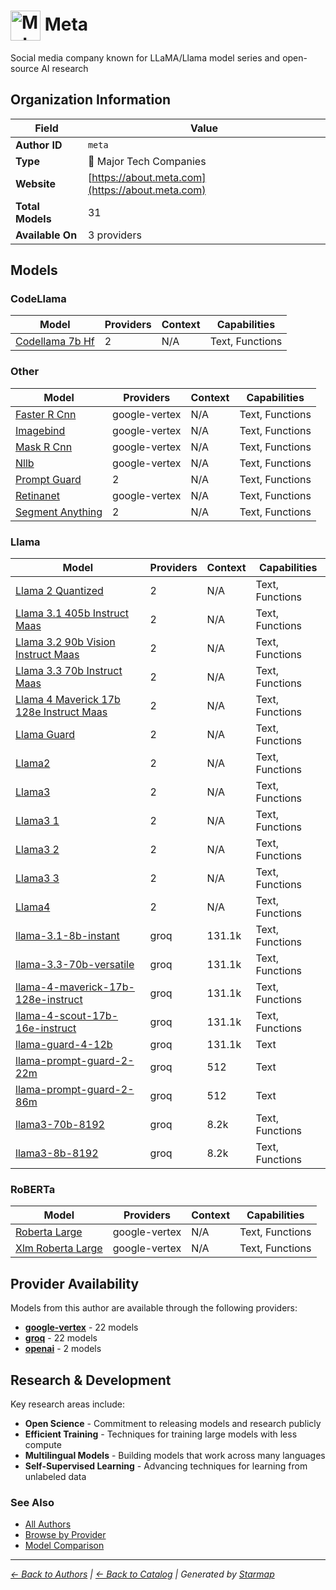 # <img src="https://raw.githubusercontent.com/agentstation/starmap/master/internal/embedded/logos/meta.svg" alt="Meta logo" width="48" height="48" style="vertical-align: middle;"> Meta
  
  
  
Social media company known for LLaMA/Llama model series and open-source AI research
  
  
## Organization Information
  
| Field | Value |
|---------|---------|
| **Author ID** | `meta` |
| **Type** | 🏢 Major Tech Companies |
| **Website** | [https://about.meta.com](https://about.meta.com) |
| **Total Models** | 31 |
| **Available On** | 3 providers |

  
## Models
  
### CodeLlama
  
| Model | Providers | Context | Capabilities |
|---------|---------|---------|---------|
| [Codellama 7b Hf](./models/codellama-7b-hf-at-codellama-7b-hf) | 2 | N/A | Text, Functions |

  
### Other
  
| Model | Providers | Context | Capabilities |
|---------|---------|---------|---------|
| [Faster R Cnn](./models/faster-r-cnn-at-001) | google-vertex | N/A | Text, Functions |
| [Imagebind](./models/imagebind-at-imagebind-feature-embedding-generation) | google-vertex | N/A | Text, Functions |
| [Mask R Cnn](./models/mask-r-cnn-at-001) | google-vertex | N/A | Text, Functions |
| [Nllb](./models/nllb-at-nllb-200-distilled-600m) | google-vertex | N/A | Text, Functions |
| [Prompt Guard](./models/prompt-guard-at-llama-prompt-guard-2-22m) | 2 | N/A | Text, Functions |
| [Retinanet](./models/retinanet-at-001) | google-vertex | N/A | Text, Functions |
| [Segment Anything](./models/segment-anything-at-sam-vit-large) | 2 | N/A | Text, Functions |

  
### Llama
  
| Model | Providers | Context | Capabilities |
|---------|---------|---------|---------|
| [Llama 2 Quantized](./models/llama-2-quantized-at-llama-2-7b-chat-gptq) | 2 | N/A | Text, Functions |
| [Llama 3.1 405b Instruct Maas](./models/llama-3.1-405b-instruct-maas-at-001) | 2 | N/A | Text, Functions |
| [Llama 3.2 90b Vision Instruct Maas](./models/llama-3.2-90b-vision-instruct-maas-at-001) | 2 | N/A | Text, Functions |
| [Llama 3.3 70b Instruct Maas](./models/llama-3.3-70b-instruct-maas-at-001) | 2 | N/A | Text, Functions |
| [Llama 4 Maverick 17b 128e Instruct Maas](./models/llama-4-maverick-17b-128e-instruct-maas-at-001) | 2 | N/A | Text, Functions |
| [Llama Guard](./models/llama-guard-at-llama-guard-4-12b) | 2 | N/A | Text, Functions |
| [Llama2](./models/llama2-at-llama-2-7b) | 2 | N/A | Text, Functions |
| [Llama3](./models/llama3-at-meta-llama-3-8b) | 2 | N/A | Text, Functions |
| [Llama3 1](./models/llama3_1-at-llama-3.1-8b-instruct) | 2 | N/A | Text, Functions |
| [Llama3 2](./models/llama3-2-at-llama-3.2-90b-vision) | 2 | N/A | Text, Functions |
| [Llama3 3](./models/llama3-3-at-llama-3.3-70b-instruct) | 2 | N/A | Text, Functions |
| [Llama4](./models/llama4-at-llama-4-maverick-17b-128e-instruct) | 2 | N/A | Text, Functions |
| [llama-3.1-8b-instant](./models/llama-3.1-8b-instant) | groq | 131.1k | Text, Functions |
| [llama-3.3-70b-versatile](./models/llama-3.3-70b-versatile) | groq | 131.1k | Text, Functions |
| [llama-4-maverick-17b-128e-instruct](./models/meta-llama-llama-4-maverick-17b-128e-instruct) | groq | 131.1k | Text, Functions |
| [llama-4-scout-17b-16e-instruct](./models/meta-llama-llama-4-scout-17b-16e-instruct) | groq | 131.1k | Text, Functions |
| [llama-guard-4-12b](./models/meta-llama-llama-guard-4-12b) | groq | 131.1k | Text |
| [llama-prompt-guard-2-22m](./models/meta-llama-llama-prompt-guard-2-22m) | groq | 512 | Text |
| [llama-prompt-guard-2-86m](./models/meta-llama-llama-prompt-guard-2-86m) | groq | 512 | Text |
| [llama3-70b-8192](./models/llama3-70b-8192) | groq | 8.2k | Text, Functions |
| [llama3-8b-8192](./models/llama3-8b-8192) | groq | 8.2k | Text, Functions |

  
### RoBERTa
  
| Model | Providers | Context | Capabilities |
|---------|---------|---------|---------|
| [Roberta Large](./models/roberta-large-at-roberta-large) | google-vertex | N/A | Text, Functions |
| [Xlm Roberta Large](./models/xlm-roberta-large-at-xlm-roberta-large) | google-vertex | N/A | Text, Functions |

  
## Provider Availability
  
Models from this author are available through the following providers:
  
  
- **[google-vertex](../../providers/google-vertex/)** - 22 models
- **[groq](../../providers/groq/)** - 22 models
- **[openai](../../providers/openai/)** - 2 models
  
## Research & Development
  
Key research areas include:
- **Open Science** - Commitment to releasing models and research publicly
- **Efficient Training** - Techniques for training large models with less compute
- **Multilingual Models** - Building models that work across many languages
- **Self-Supervised Learning** - Advancing techniques for learning from unlabeled data
  
### See Also
  
- [All Authors](../)
- [Browse by Provider](../../providers/)
- [Model Comparison](../../models/)
  
---
*_[← Back to Authors](../) | [← Back to Catalog](../../) | Generated by [Starmap](https://github.com/agentstation/starmap)_*